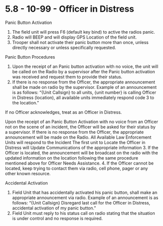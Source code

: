 # 5.8 - 10-99 - Officer in Distress

Panic Button Activation

1. The field unit will press F6 (default key bind) to active the radios panic.&#x20;
2. Radio will BEEP and will display GPS Location of the field unit.
3. Trooper shall not activate their panic button more than once, unless directly necessary or unless specifically requested.&#x20;

Panic Button Procedures

1. Upon the receipt of an Panic button activation with no voice, the unit will be called on the Radio by a supervisor after the Panic button activation was received and request them to provide their status.
2. If there is no response from the Officer, the appropriate announcement shall be made on radio by the supervisor. Example of an announcement is as follows: “{Unit Callsign} to all units, {unit number} is calling Officer in Distress (location), all available units immediately respond code 3 to the location.”

If no Officer acknowledges, treat as an Officer in Distress.

Upon the receipt of an Panic Button Activation with no voice from an Officer not on the scene of an incident, the Officer will be asked for their status by a supervisor. If there is no response from the Officer, the appropriate announcement will be made on the Radio. All Available Law Enforcement Units will respond to the Incident The first unit to Locate the Officer in Distress will Update Communications of the appropriate information 3. If the Officer is located, the announcement will be broadcast on the radio with the updated information on the location following the same procedure mentioned above for Officer Needs Assistance. 4. If the Officer cannot be located, keep trying to contact them via radio, cell phone, pager or any other known resource.

Accidental Activation

1. Field Unit that has accidentally activated his panic button, shall make an appropriate announcement via radio. Example of an announcement is as follows: “{Unit Callsign} Disregard last call for the Officer in Distress, accidental activation of my panic button.”
2. Field Unit must reply to his status call on radio stating that the situation is under control and no response is required.
